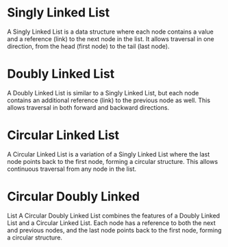 # Singly Linked List

A Singly Linked List is a data structure where each node contains a value and a reference (link) to the next node in the list. It allows traversal in one direction, from the head (first node) to the tail (last node).

# Doubly Linked List

A Doubly Linked List is similar to a Singly Linked List, but each node contains an additional reference (link) to the previous node as well. This allows traversal in both forward and backward directions.

# Circular Linked List

A Circular Linked List is a variation of a Singly Linked List where the last node points back to the first node, forming a circular structure. This allows continuous traversal from any node in the list.

# Circular Doubly Linked

List A Circular Doubly Linked List combines the features of a Doubly Linked List and a Circular Linked List. Each node has a reference to both the next and previous nodes, and the last node points back to the first node, forming a circular structure.
